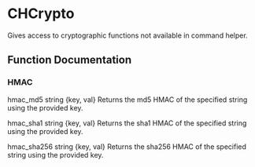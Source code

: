 # CHCrypto

Gives access to cryptographic functions not available in command helper.

## Function Documentation

### HMAC

hmac_md5
string {key, val} Returns the md5 HMAC of the specified string using the provided key.

hmac_sha1
string {key, val} Returns the sha1 HMAC of the specified string using the provided key.

hmac_sha256
string {key, val} Returns the sha256 HMAC of the specified string using the provided key.
